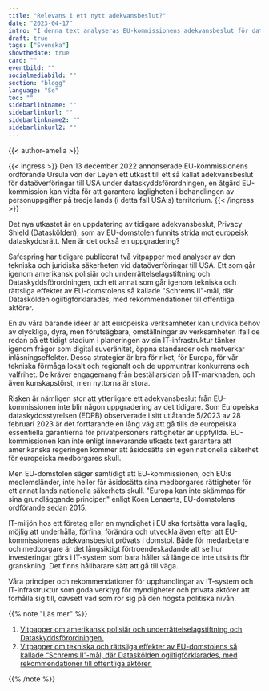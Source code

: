 ```yaml
---
title: "Relevans i ett nytt adekvansbeslut?"
date: "2023-04-17"
intro: "I denna text analyseras EU-kommissionens adekvansbeslut för dataöverföringar till USA och dess inverkan på europeiska verksamheter och medborgares rättigheter. Vi diskuterar även strategier för att säkerställa digital suveränitet och långsiktig hållbarhet i IT-miljöer för europeiska företag och myndigheter."
draft: true
tags: ["Svenska"]
showthedate: true
card: ""
eventbild: ""
socialmediabild: ""
section: "blogg"
language: "Se"
toc: ""
sidebarlinkname: ""
sidebarlinkurl: ""
sidebarlinkname2: ""
sidebarlinkurl2: ""
---
```


{{< author-amelia >}}

{{< ingress >}}
Den 13 december 2022 annonserade EU-kommissionens ordförande Ursula von der Leyen ett utkast till ett så kallat adekvansbeslut för dataöverföringar till USA under dataskyddsförordningen, en åtgärd EU-kommission kan vidta för att garantera lagligheten i behandlingen av personuppgifter på tredje lands (i detta fall USA:s) territorium. 
{{< /ingress >}}

Det nya utkastet är en uppdatering av tidigare adekvansbeslut, Privacy Shield (Dataskölden), som av EU-domstolen funnits strida mot europeisk dataskyddsrätt. Men är det också en uppgradering?

Safespring har tidigare publicerat två vitpapper med analyser av den tekniska och juridiska säkerheten vid dataöverföringar till USA. Ett som går igenom amerikansk polisiär och underrättelselagstiftning och Dataskyddsförordningen, och ett annat som går igenom tekniska och rättsliga effekter av EU-domstolens så kallade "Schrems II"-mål, där Dataskölden ogiltigförklarades, med rekommendationer till offentliga aktörer.

En av våra bärande idéer är att europeiska verksamheter kan undvika behov av olyckliga, dyra, men förutsägbara, omställningar av verksamheten ifall de redan på ett tidigt stadium i planeringen av sin IT-infrastruktur tänker igenom frågor som digital suveränitet, öppna standarder och motverkar inlåsningseffekter. Dessa strategier är bra för riket, för Europa, för vår tekniska förmåga lokalt och regionalt och de uppmuntrar konkurrens och valfrihet. De kräver engagemang från beställarsidan på IT-marknaden, och även kunskapstörst, men nyttorna är stora.

Risken är nämligen stor att ytterligare ett adekvansbeslut från EU-kommissionen inte blir någon uppgradering av det tidigare. Som Europeiska dataskyddsstyrelsen (EDPB) observerade i sitt utlåtande 5/2023 av 28 februari 2023 är det fortfarande en lång väg att gå tills de europeiska essentiella garantierna för privatpersoners rättigheter är uppfyllda. EU-kommissionen kan inte enligt innevarande utkasts text garantera att amerikanska regeringen kommer att åsidosätta sin egen nationella säkerhet för europeiska medborgares skull.

Men EU-domstolen säger samtidigt att EU-kommissionen, och EU:s medlemsländer, inte heller får åsidosätta sina medborgares rättigheter för ett annat lands nationella säkerhets skull. "Europa kan inte skämmas för sina grundläggande principer," enligt Koen Lenaerts, EU-domstolens ordförande sedan 2015.

IT-miljön hos ett företag eller en myndighet i EU ska fortsätta vara laglig, möjlig att underhålla, förfina, förändra och utveckla även efter att EU-kommissionens adekvansbeslut prövats i domstol. Både för medarbetare och medborgare är det långsiktigt förtroendeskadande att se hur investeringar görs i IT-system som bara håller så länge de inte utsätts för granskning. Det finns hållbarare sätt att gå till väga.

Våra principer och rekommendationer för upphandlingar av IT-system och IT-infrastruktur som goda verktyg för myndigheter och privata aktörer att förhålla sig till, oavsett vad som rör sig på den högsta politiska nivån. 

{{% note "Läs mer" %}}

1. [Vitpapper om amerikansk polisiär och underrättelselagstiftning och Dataskyddsförordningen.](https://www.safespring.com/whitepaper/cloudact/)
2. [Vitpapper om tekniska och rättsliga effekter av EU-domstolens så kallade “Schrems II”-mål, där Dataskölden ogiltigförklarades, med rekommendationer till offentliga aktörer.](https://www.safespring.com/whitepaper/schrems-ii/)

{{% /note %}}